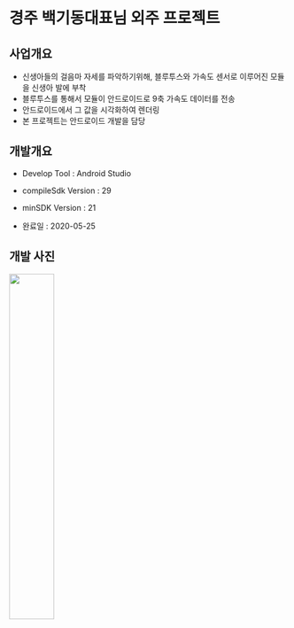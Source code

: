 # 경주 백기동대표님 외주 프로젝트

## 사업개요
- 신생아들의 걸음마 자세를 파악하기위해, 블루투스와 가속도 센서로 이루어진 모듈을 신생아 발에 부착
- 블루투스를 통해서 모듈이 안드로이드로 9축 가속도 데이터를 전송
- 안드로이드에서 그 값을 시각화하여 렌더링
- 본 프로젝트는 안드로이드 개발을 담당

## 개발개요
- Develop Tool : Android Studio
- compileSdk Version : 29
- minSDK Version : 21

- 완료일 : 2020-05-25


## 개발 사진
<img src="https://user-images.githubusercontent.com/25836808/102573748-790d0a00-4132-11eb-9cdd-1ea18b9b9ec0.png" width="40%">
